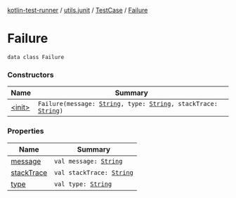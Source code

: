 [kotlin-test-runner](../../../index.md) / [utils.junit](../../index.md) / [TestCase](../index.md) / [Failure](./index.md)

# Failure

`data class Failure`

### Constructors

| Name | Summary |
|---|---|
| [&lt;init&gt;](-init-.md) | `Failure(message: `[`String`](https://kotlinlang.org/api/latest/jvm/stdlib/kotlin/-string/index.html)`, type: `[`String`](https://kotlinlang.org/api/latest/jvm/stdlib/kotlin/-string/index.html)`, stackTrace: `[`String`](https://kotlinlang.org/api/latest/jvm/stdlib/kotlin/-string/index.html)`)` |

### Properties

| Name | Summary |
|---|---|
| [message](message.md) | `val message: `[`String`](https://kotlinlang.org/api/latest/jvm/stdlib/kotlin/-string/index.html) |
| [stackTrace](stack-trace.md) | `val stackTrace: `[`String`](https://kotlinlang.org/api/latest/jvm/stdlib/kotlin/-string/index.html) |
| [type](type.md) | `val type: `[`String`](https://kotlinlang.org/api/latest/jvm/stdlib/kotlin/-string/index.html) |
